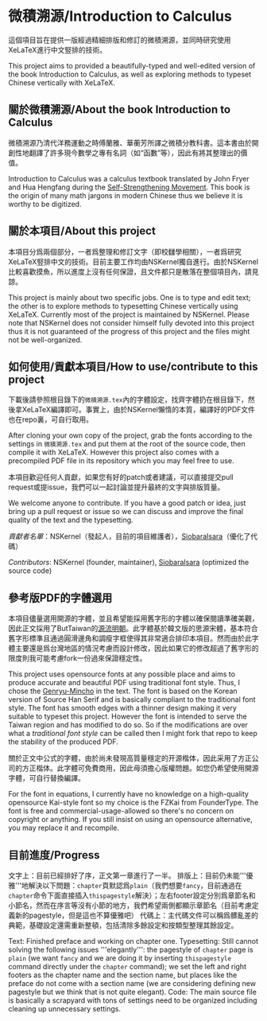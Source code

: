 # 微積溯源/Introduction to Calculus

這個項目旨在提供一版經過精細排版和修訂的微積溯源，並同時研究使用XeLaTeX進行中文竪排的技術。

This project aims to provided a beautifully-typed and well-edited version of the book Introduction to Calculus, as well as exploring methods to typeset Chinese vertically with XeLaTeX. 

## 關於微積溯源/About the book Introduction to Calculus

微積溯源乃清代洋務運動之時傅蘭雅、華蘅芳所譯之微積分教科書。這本書由於開創性地翻譯了許多現今數學之專有名詞（如“函數”等），因此有將其整理出的價值。

Introduction to Calculus was a calculus textbook translated by John Fryer and Hua Hengfang during the [Self-Strengthening Movement](https://en.wikipedia.org/wiki/Self-Strengthening_Movement). This book is the origin of many math jargons in modern Chinese thus we believe it is worthy to be digitized.

## 關於本項目/About this project

本項目分爲兩個部分，一者爲整理和修訂文字（即校讎學相關），一者爲研究XeLaTeX竪排中文的技術。目前主要工作均由NSKernel獨自進行。由於NSKernel比較喜歡摸魚，所以進度上沒有任何保證，且文件都只是散落在整個項目內，請見諒。

This project is mainly about two specific jobs. One is to type and edit text; the other is to explore methods to typesetting Chinese vertically using XeLaTeX. Currently most of the project is maintained by NSKernel. Please note that NSKernel does not consider himself fully devoted into this project thus it is not guaranteed  of the progress of this project and the files might not be well-organized.

## 如何使用/貢獻本項目/How to use/contribute to this project

下載後請參照根目錄下的`微積溯源.tex`內的字體設定，找齊字體扔在根目錄下，然後拿XeLaTeX編譯即可。事實上，由於NSKernel懶惰的本質，編譯好的PDF文件也在repo裏，可自行取用。

After cloning your own copy of the project, grab the fonts according to the settings in `微積溯源.tex` and put them at the root of the source code, then compile it with XeLaTeX. However this project also comes with a precompiled PDF file in its repository which you may feel free to use.

本項目歡迎任何人貢獻，如果您有好的patch或者建議，可以直接提交pull request或提issue，我們可以一起討論並提升最終的文字與排版質量。

We welcome anyone to contribute. If you have a good patch or idea, just bring up a pull request or issue so we can discuss and improve the final quality of the text and the typesetting.

*貢獻者名單*：NSKernel（發起人，目前的項目維護者），[SiobaraIsara](https://github.com/SiobaraIsara)（優化了代碼）

*Contributors*: NSKernel (founder, maintainer), [SiobaraIsara](https://github.com/SiobaraIsara) (optimized the source code)

## 參考版PDF的字體選用

本項目儘量選用開源的字體，並且希望能採用舊字形的字體以確保閱讀準確美觀，因此正文採用了ButTaiwan的[源流明朝](https://github.com/ButTaiwan/genryu-font)。此字體基於韓文版的思源宋體，基本符合舊字形標準且通過圓滑邊角和調瘦字框使得其非常適合排印本項目。然而由於此字體主要還是爲台灣地區的情況考慮而設計修改，因此如果它的修改超過了舊字形的限度則我可能考慮fork一份過來保證穩定性。

This project uses opensource fonts at any possible place and aims to produce accurate and beautiful PDF using traditional font style. Thus, I chose the [Genryu-Mincho](https://github.com/ButTaiwan/genryu-font) in the text. The font is based on the Korean version of Source Han Serif and is basically compliant to the traditional font style. The font has smooth edges with a thinner design making it very suitable to typeset this project. However the font is intended to serve the Taiwan region and has modified to do so. So if the modifications are over what a *traditional font style* can be called then I might fork that repo to keep the stability of the produced PDF.

關於正文中公式的字體，由於尚未發現高質量穩定的开源楷体，因此采用了方正公司的方正楷体。此字體可免費商用，因此毋須擔心版權問題。如您仍希望使用開源字體，可自行替換編譯。

For the font in equations, I currently have no knowledge on a high-quality opensource Kai-style font so my choice is the FZKai from FounderType. The font is free and commercial-usage-allowed so there's no concern on copyright or anything. If you still insist on using an opensource alternative, you may replace it and recompile.

## 目前進度/Progress

文字上：目前已經排好了序，正文第一章進行了一半。
排版上：目前仍未能'''優雅'''地解決以下問題：`chapter`頁默認爲`plain`（我們想要`fancy`，目前通過在`chapter`命令下面直接插入`thispagestyle`解決）；左右footer設定分別爲章節名和小節名，然而在序言等沒有小節的地方，我們希望兩側都顯示章節名（目前考慮定義新的pagestyle，但是這也不算優雅吧）
代碼上：主代碼文件可以稱爲髒亂差的典範，基礎設定還需重新整頓，包括清除多餘設定和按類型整理其餘設定。

Text: Finished preface and working on chapter one. 
Typesetting: Still cannot solving the following issues '''elegantly''': the pagestyle of `chapter` page is `plain` (we want `fancy` and we are doing it by inserting `thispagestyle` command directly under the `chapter` command); we set the left and right footers as the chapter name and the section name, but places like the preface do not come with a section name (we are considering defining new pagestyle but we think that is not quite elegant).
Code: The main source file is basically a scrapyard with tons of settings need to be organized including cleaning up unnecessary settings.
